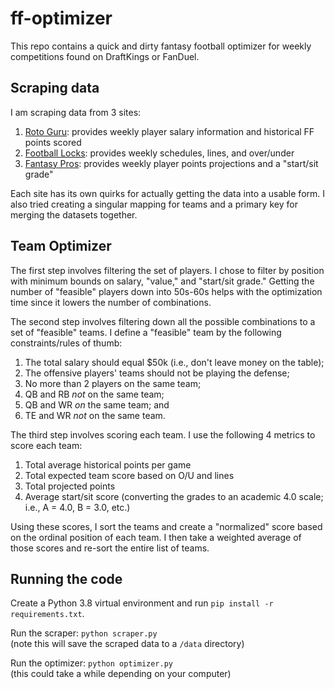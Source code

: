 # ff-optimizer

This repo contains a quick and dirty fantasy football optimizer for weekly competitions found on DraftKings or FanDuel.

## Scraping data
I am scraping data from 3 sites:

1. [Roto Guru](http://rotoguru1.com/): provides weekly player salary information and historical FF points scored
2. [Football Locks](http://www.footballlocks.com/): provides weekly schedules, lines, and over/under
3. [Fantasy Pros](https://www.fantasypros.com/): provides weekly player points projections and a "start/sit grade"

Each site has its own quirks for actually getting the data into a usable form. I also tried creating a singular mapping
for teams and a primary key for merging the datasets together.

## Team Optimizer

The first step involves filtering the set of players. I chose to filter by position with minimum bounds on salary, "value,"
and "start/sit grade." Getting the number of "feasible" players down into 50s-60s helps with the optimization time since it
lowers the number of combinations.

The second step involves filtering down all the possible combinations to a set of "feasible" teams. I define a "feasible"
team by the following constraints/rules of thumb:
1. The total salary should equal $50k (i.e., don't leave money on the table);
2. The offensive players' teams should not be playing the defense;
3. No more than 2 players on the same team;
4. QB and RB _not_ on the same team;
5. QB and WR _on_ the same team; and
6. TE and WR _not_ on the same team.

The third step involves scoring each team. I use the following 4 metrics to score each team:
1. Total average historical points per game
2. Total expected team score based on O/U and lines
3. Total projected points
4. Average start/sit score (converting the grades to an academic 4.0 scale; i.e., A = 4.0, B = 3.0, etc.)

Using these scores, I sort the teams and create a "normalized" score based on the ordinal position of each team. I then 
take a weighted average of those scores and re-sort the entire list of teams.

## Running the code

Create a Python 3.8 virtual environment and run `pip install -r requirements.txt`.

Run the scraper: `python scraper.py`\
(note this will save the scraped data to a `/data` directory)

Run the optimizer: `python optimizer.py`\
(this could take a while depending on your computer)
